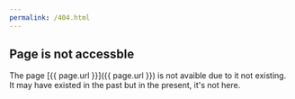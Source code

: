 ```yaml
---
permalink: /404.html
---
```


## Page is not accessble

The page [{{ page.url }}]({{ page.url }}) is not avaible due to it not existing. It may have existed in the past but in the present, it's not here.
